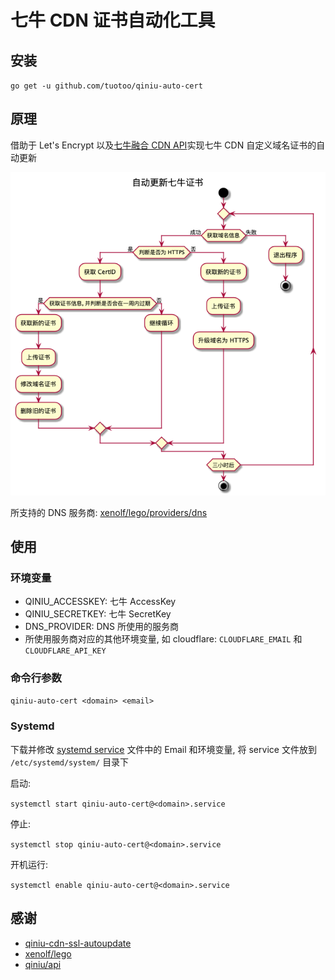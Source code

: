 # 七牛 CDN 证书自动化工具

## 安装

`go get -u github.com/tuotoo/qiniu-auto-cert`

## 原理

借助于 Let's Encrypt 以及[七牛融合 CDN API](https://developer.qiniu.com/fusion/api/4246/the-domain-name)实现七牛 CDN 自定义域名证书的自动更新

![](res/auto-cert.png)

所支持的 DNS 服务商: [xenolf/lego/providers/dns](https://github.com/tuotoo/qiniu-auto-cert/tree/master/vendor/github.com/xenolf/lego/providers/dns)

## 使用

### 环境变量

- QINIU_ACCESSKEY: 七牛 AccessKey
- QINIU_SECRETKEY: 七牛 SecretKey
- DNS_PROVIDER: DNS 所使用的服务商
- 所使用服务商对应的其他环境变量, 如 cloudflare: `CLOUDFLARE_EMAIL` 和 `CLOUDFLARE_API_KEY`

### 命令行参数

`qiniu-auto-cert <domain> <email>`

### Systemd

下载并修改 [systemd service](res/qiniu-auto-cert@.service) 文件中的 Email 和环境变量, 将 service 文件放到 `/etc/systemd/system/` 目录下

启动: 

`systemctl start qiniu-auto-cert@<domain>.service`

停止:

`systemctl stop qiniu-auto-cert@<domain>.service`

开机运行:

`systemctl enable qiniu-auto-cert@<domain>.service`

## 感谢

- [qiniu-cdn-ssl-autoupdate](https://github.com/daozzg/qiniu-cdn-ssl-autoupdate)
- [xenolf/lego](https://github.com/xenolf/lego)
- [qiniu/api](https://github.com/qiniu/api.v7)